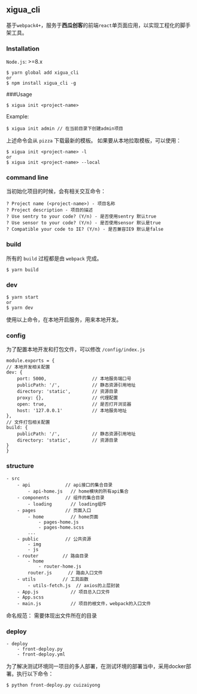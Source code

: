 ## xigua_cli
基于`webpack4+`，服务于**西瓜创客**的前端`react`单页面应用，以实现工程化的脚手架工具。
### Installation
`Node.js`: >=8.x
```
$ yarn global add xigua_cli
or
$ npm install xigua_cli -g
```
###Usage
```
$ xigua init <project-name>
```
Example:
```
$ xigua init admin // 在当前目录下创建admin项目
```
上述命令会从 `pizza` 下载最新的模板。
如果要从本地拉取模板，可以使用：
```
$ xigua init <project-name> -l
or
$ xigua init <project-name> --local
```
### command line
当初始化项目的时候，会有相关交互命令：
```
? Project name (<project-name>) - 项目名称
? Project description - 项目的描述
? Use sentry to your code? (Y/n) - 是否使用sentry 默认true
? Use sensor to your code? (Y/n) - 是否使用sensor 默认是true
? Compatible your code to IE? (Y/n) - 是否兼容IE9 默认是false
```
### build
所有的 `build` 过程都是由 `webpack` 完成。
```
$ yarn build
```
### dev
```
$ yarn start
or
$ yarn dev
```
使用以上命令，在本地开启服务，用来本地开发。
### config
为了配置本地开发和打包文件，可以修改 `/config/index.js`
```
module.exports = {
// 本地开发相关配置
dev: {
    port: 5000,                 // 本地服务端口号
    publicPath: '/',            // 静态资源引用地址
    directory: 'static',        // 资源目录
    proxy: {},                  // 代理配置
    open: true,                 // 是否打开浏览器
    host: '127.0.0.1'           // 本地服务地址
},
// 文件打包相关配置
build: {
    publicPath: '/',            // 静态资源引用地址
    directory: 'static',        // 资源目录
}
}
```
### structure
```
- src
    - api             // api接口的集合目录
        - api-home.js   // home模块的所有api集合
    - components      // 组件的集合目录
        - loading       // loading组件
    - pages           // 页面入口
        - home          // home页面
            - pages-home.js
            - pages-home.scss
        ...
    - public          // 公共资源
        - img
        - js
    - router         // 路由目录
        - home
            - router-home.js
        router.js      // 路由入口文件
    - utils          // 工具函数
        - utils-fetch.js  // axios的上层封装
    - App.js            // 项目总入口文件
    - App.scss
    - main.js           // 项目的根文件，webpack的入口文件
```
命名规范： 需要体现出文件所在的目录

### deploy
```
- deploy
    - front-deploy.py
    - front-deploy.yml
```
为了解决测试环境同一项目的多人部署，在测试环境的部署当中，采用docker部署。执行以下命令：
```
$ python front-deploy.py cuizaiyong
```
